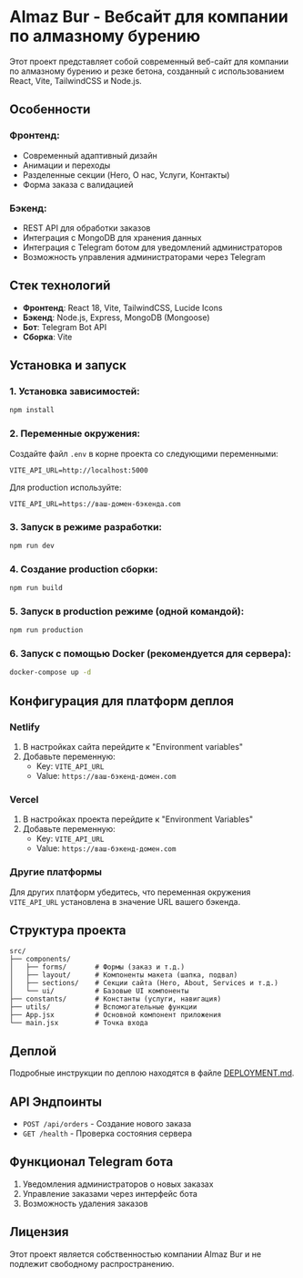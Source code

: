 # Almaz Bur - Вебсайт для компании по алмазному бурению

Этот проект представляет собой современный веб-сайт для компании по алмазному бурению и резке бетона, созданный с использованием React, Vite, TailwindCSS и Node.js.

## Особенности

### Фронтенд:

- Современный адаптивный дизайн
- Анимации и переходы
- Разделенные секции (Hero, О нас, Услуги, Контакты)
- Форма заказа с валидацией

### Бэкенд:

- REST API для обработки заказов
- Интеграция с MongoDB для хранения данных
- Интеграция с Telegram ботом для уведомлений администраторов
- Возможность управления администраторами через Telegram

## Стек технологий

- **Фронтенд**: React 18, Vite, TailwindCSS, Lucide Icons
- **Бэкенд**: Node.js, Express, MongoDB (Mongoose)
- **Бот**: Telegram Bot API
- **Сборка**: Vite

## Установка и запуск

### 1. Установка зависимостей:

```bash
npm install
```

### 2. Переменные окружения:

Создайте файл `.env` в корне проекта со следующими переменными:

```
VITE_API_URL=http://localhost:5000
```

Для production используйте:

```
VITE_API_URL=https://ваш-домен-бэкенда.com
```

### 3. Запуск в режиме разработки:

```bash
npm run dev
```

### 4. Создание production сборки:

```bash
npm run build
```

### 5. Запуск в production режиме (одной командой):

```bash
npm run production
```

### 6. Запуск с помощью Docker (рекомендуется для сервера):

```bash
docker-compose up -d
```

## Конфигурация для платформ деплоя

### Netlify

1. В настройках сайта перейдите к "Environment variables"
2. Добавьте переменную:
   - Key: `VITE_API_URL`
   - Value: `https://ваш-бэкенд-домен.com`

### Vercel

1. В настройках проекта перейдите к "Environment Variables"
2. Добавьте переменную:
   - Key: `VITE_API_URL`
   - Value: `https://ваш-бэкенд-домен.com`

### Другие платформы

Для других платформ убедитесь, что переменная окружения `VITE_API_URL` установлена в значение URL вашего бэкенда.

## Структура проекта

```
src/
├── components/
│   ├── forms/       # Формы (заказ и т.д.)
│   ├── layout/      # Компоненты макета (шапка, подвал)
│   ├── sections/    # Секции сайта (Hero, About, Services и т.д.)
│   └── ui/          # Базовые UI компоненты
├── constants/       # Константы (услуги, навигация)
├── utils/           # Вспомогательные функции
├── App.jsx          # Основной компонент приложения
└── main.jsx         # Точка входа
```

## Деплой

Подробные инструкции по деплою находятся в файле [DEPLOYMENT.md](DEPLOYMENT.md).

## API Эндпоинты

- `POST /api/orders` - Создание нового заказа
- `GET /health` - Проверка состояния сервера

## Функционал Telegram бота

1. Уведомления администраторов о новых заказах
2. Управление заказами через интерфейс бота
3. Возможность удаления заказов

## Лицензия

Этот проект является собственностью компании Almaz Bur и не подлежит свободному распространению.
